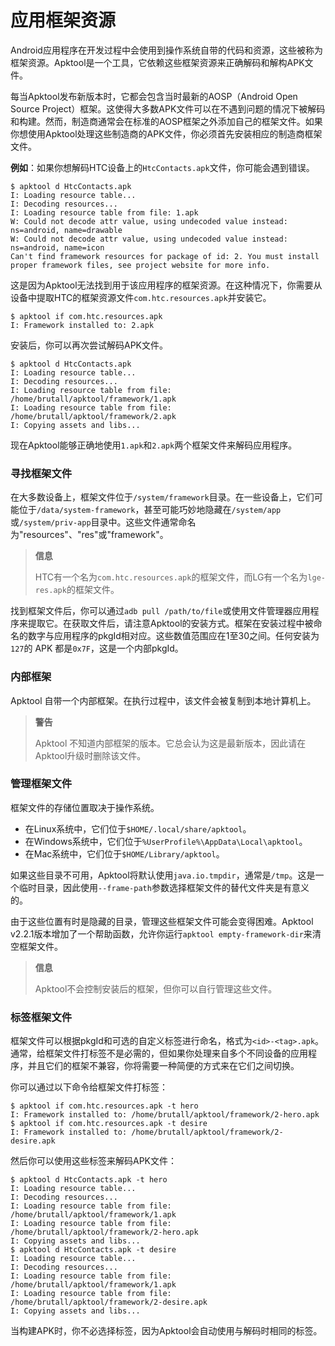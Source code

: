# 应用框架资源

Android应用程序在开发过程中会使用到操作系统自带的代码和资源，这些被称为框架资源。Apktool是一个工具，它依赖这些框架资源来正确解码和解构APK文件。

每当Apktool发布新版本时，它都会包含当时最新的AOSP（Android Open Source Project）框架。这使得大多数APK文件可以在不遇到问题的情况下被解码和构建。然而，制造商通常会在标准的AOSP框架之外添加自己的框架文件。如果你想使用Apktool处理这些制造商的APK文件，你必须首先安装相应的制造商框架文件。

**例如**：如果你想解码HTC设备上的`HtcContacts.apk`文件，你可能会遇到错误。

```text
$ apktool d HtcContacts.apk
I: Loading resource table...
I: Decoding resources...
I: Loading resource table from file: 1.apk
W: Could not decode attr value, using undecoded value instead: ns=android, name=drawable
W: Could not decode attr value, using undecoded value instead: ns=android, name=icon
Can't find framework resources for package of id: 2. You must install proper framework files, see project website for more info.
```

这是因为Apktool无法找到用于该应用程序的框架资源。在这种情况下，你需要从设备中提取HTC的框架资源文件`com.htc.resources.apk`并安装它。

```text
$ apktool if com.htc.resources.apk
I: Framework installed to: 2.apk
```

安装后，你可以再次尝试解码APK文件。

```text
$ apktool d HtcContacts.apk
I: Loading resource table...
I: Decoding resources...
I: Loading resource table from file: /home/brutall/apktool/framework/1.apk
I: Loading resource table from file: /home/brutall/apktool/framework/2.apk
I: Copying assets and libs...
```

现在Apktool能够正确地使用`1.apk`和`2.apk`两个框架文件来解码应用程序。

### 寻找框架文件

在大多数设备上，框架文件位于`/system/framework`目录。在一些设备上，它们可能位于`/data/system-framework`，甚至可能巧妙地隐藏在`/system/app`或`/system/priv-app`目录中。这些文件通常命名为"resources"、"res"或"framework"。

> **信息**
>
> HTC有一个名为`com.htc.resources.apk`的框架文件，而LG有一个名为`lge-res.apk`的框架文件。

找到框架文件后，你可以通过`adb pull /path/to/file`或使用文件管理器应用程序来提取它。在获取文件后，请注意Apktool的安装方式。框架在安装过程中被命名的数字与应用程序的pkgId相对应。这些数值范围应在1至30之间。任何安装为`127`的 APK 都是`0x7F`，这是一个内部pkgId。

### 内部框架

Apktool 自带一个内部框架。在执行过程中，该文件会被复制到本地计算机上。

> **警告**
>
> Apktool 不知道内部框架的版本。它总会认为这是最新版本，因此请在Apktool升级时删除该文件。

### 管理框架文件

框架文件的存储位置取决于操作系统。

- 在Linux系统中，它们位于`$HOME/.local/share/apktool`。
- 在Windows系统中，它们位于`%UserProfile%\AppData\Local\apktool`。
- 在Mac系统中，它们位于`$HOME/Library/apktool`。

如果这些目录不可用，Apktool将默认使用`java.io.tmpdir`，通常是`/tmp`。这是一个临时目录，因此使用`--frame-path`参数选择框架文件的替代文件夹是有意义的。

由于这些位置有时是隐藏的目录，管理这些框架文件可能会变得困难。Apktool v2.2.1版本增加了一个帮助函数，允许你运行`apktool empty-framework-dir`来清空框架文件。

> **信息**
>
> Apktool不会控制安装后的框架，但你可以自行管理这些文件。

### 标签框架文件

框架文件可以根据pkgId和可选的自定义标签进行命名，格式为`<id>-<tag>.apk`。通常，给框架文件打标签不是必需的，但如果你处理来自多个不同设备的应用程序，并且它们的框架不兼容，你将需要一种简便的方式来在它们之间切换。

你可以通过以下命令给框架文件打标签：

```shell
$ apktool if com.htc.resources.apk -t hero
I: Framework installed to: /home/brutall/apktool/framework/2-hero.apk
$ apktool if com.htc.resources.apk -t desire
I: Framework installed to: /home/brutall/apktool/framework/2-desire.apk
```

然后你可以使用这些标签来解码APK文件：

```shell
$ apktool d HtcContacts.apk -t hero
I: Loading resource table...
I: Decoding resources...
I: Loading resource table from file: /home/brutall/apktool/framework/1.apk
I: Loading resource table from file: /home/brutall/apktool/framework/2-hero.apk
I: Copying assets and libs...
$ apktool d HtcContacts.apk -t desire
I: Loading resource table...
I: Decoding resources...
I: Loading resource table from file: /home/brutall/apktool/framework/1.apk
I: Loading resource table from file: /home/brutall/apktool/framework/2-desire.apk
I: Copying assets and libs...
```

当构建APK时，你不必选择标签，因为Apktool会自动使用与解码时相同的标签。